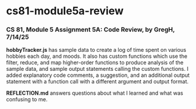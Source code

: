 # cs81-module5a-review
### CS 81, Module 5 Assignment 5A: Code Review, by GregH, 7/14/25

**hobbyTracker.js** has sample data to create a log of time spent on various hobbies each day, and moods. It also has custom functions which use the filter, reduce, and map higher-order functions to produce analysis of the sample data, and sample output statements calling the custom functions. I added explanatory code comments, a suggestion, and an additional output statement with a function call with a different argument and output format.

**REFLECTION.md** answers questions about what I learned and what was confusing to me.